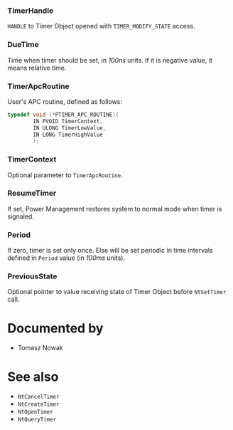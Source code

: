 ### TimerHandle

`HANDLE` to Timer Object opened with `TIMER_MODIFY_STATE` access.

### DueTime

Time when timer should be set, in *100ns* units. If it is negative value, it means relative time.

### TimerApcRoutine

User's APC routine, defined as follows:

```cpp
typedef void (*PTIMER_APC_ROUTINE)(
        IN PVOID TimerContext,
        IN ULONG TimerLowValue,
        IN LONG TimerHighValue
        );
```

### TimerContext

Optional parameter to `TimerApcRoutine`.

### ResumeTimer

If set, Power Management restores system to normal mode when timer is signaled.

### Period

If zero, timer is set only once. Else will be set periodic in time intervals defined in `Period` value (in *100ms* units).

### PreviousState

Optional pointer to value receiving state of Timer Object before `NtSetTimer` call.

# Documented by

* Tomasz Nowak

# See also

* `NtCancelTimer`
* `NtCreateTimer`
* `NtOpenTimer`
* `NtQueryTimer`

